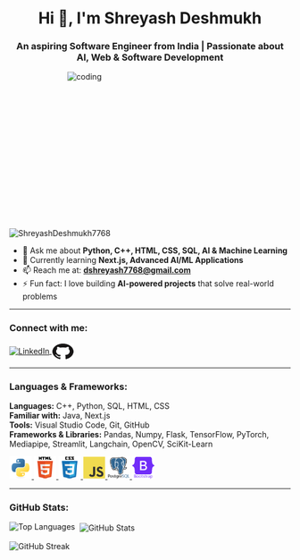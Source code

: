 <h1 align="center">Hi 👋, I'm Shreyash Deshmukh</h1>
<h3 align="center">An aspiring Software Engineer from India | Passionate about AI, Web & Software Development</h3>

<img align="right" alt="coding" width="400" height="280" src="https://media.licdn.com/dms/image/D5612AQGOmwfIE5mlWA/article-cover_image-shrink_720_1280/0/1674617947228?e=2147483647&v=beta&t=FTU_isQ6VYfV5D_ueFHPWvT8ZqgDeJG3yr8Mi8lpfk0">

<p align="left"> 
  <img src="https://komarev.com/ghpvc/?username=ShreyashDeshmukh7768&label=Profile%20views&color=0e75b6&style=flat" alt="ShreyashDeshmukh7768" /> 
</p>

- 💬 Ask me about **Python, C++, HTML, CSS, SQL, AI & Machine Learning**
- 🌱 Currently learning **Next.js, Advanced AI/ML Applications**
- 📫 Reach me at: **dshreyash7768@gmail.com**
- ⚡ Fun fact: I love building **AI-powered projects** that solve real-world problems

---

<h3 align="left">Connect with me:</h3>
<p align="left">
  <a href="https://www.linkedin.com/in/shreyash-deshmukh-a73b00266" target="blank">
    <img align="center" src="https://raw.githubusercontent.com/rahuldkjain/github-profile-readme-generator/master/src/images/icons/Social/linked-in-alt.svg" alt="LinkedIn" height="30" width="40" />
  </a>
  <a href="https://github.com/ShreyashDeshmukh7768" target="blank">
    <img align="center" src="https://raw.githubusercontent.com/devicons/devicon/master/icons/github/github-original.svg" alt="GitHub" height="30" width="40" />
  </a>
</p>

---

<h3 align="left">Languages & Frameworks:</h3>
<p align="left">
  <b>Languages:</b> C++, Python, SQL, HTML, CSS <br>
  <b>Familiar with:</b> Java, Next.js <br>
  <b>Tools:</b> Visual Studio Code, Git, GitHub <br>
  <b>Frameworks & Libraries:</b> Pandas, Numpy, Flask, TensorFlow, PyTorch, Mediapipe, Streamlit, Langchain, OpenCV, SciKit-Learn
</p>

<p align="left">
  <a href="https://www.python.org" target="_blank">
    <img src="https://raw.githubusercontent.com/devicons/devicon/master/icons/python/python-original.svg" alt="Python" width="40" height="40"/>
  </a>
  <a href="https://www.w3.org/html/" target="_blank"> 
    <img src="https://raw.githubusercontent.com/devicons/devicon/master/icons/html5/html5-original-wordmark.svg" alt="HTML5" width="40" height="40"/>
  </a>
  <a href="https://www.w3schools.com/css/" target="_blank"> 
    <img src="https://raw.githubusercontent.com/devicons/devicon/master/icons/css3/css3-original-wordmark.svg" alt="CSS3" width="40" height="40"/>
  </a>
  <a href="https://developer.mozilla.org/en-US/docs/Web/JavaScript" target="_blank"> 
    <img src="https://raw.githubusercontent.com/devicons/devicon/master/icons/javascript/javascript-original.svg" alt="JavaScript" width="40" height="40"/>
  </a>
  <a href="https://www.postgresql.org" target="_blank"> 
    <img src="https://raw.githubusercontent.com/devicons/devicon/master/icons/postgresql/postgresql-original-wordmark.svg" alt="PostgreSQL" width="40" height="40"/>
  </a>
  <a href="https://getbootstrap.com" target="_blank">
    <img src="https://raw.githubusercontent.com/devicons/devicon/master/icons/bootstrap/bootstrap-plain-wordmark.svg" alt="Bootstrap" width="40" height="40"/>
  </a>
</p>

---

<h3 align="left">GitHub Stats:</h3>
<p>
  <img align="left" src="https://github-readme-stats.vercel.app/api/top-langs?username=ShreyashDeshmukh7768&show_icons=true&locale=en&layout=compact" alt="Top Languages" />
</p>

<p>&nbsp;
  <img align="center" src="https://github-readme-stats.vercel.app/api?username=ShreyashDeshmukh7768&show_icons=true&locale=en" alt="GitHub Stats" />
</p>

<p>
  <img align="center" src="https://github-readme-streak-stats.herokuapp.com/?user=ShreyashDeshmukh7768&" alt="GitHub Streak" />
</p>

